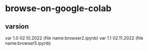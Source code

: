 # browse-on-google-colab
## varsion
var 1.0 02.10.2022 (file name:browser2.ipynb)
var 1.1 02.11.2022 (file name:browser5.ipynb)
